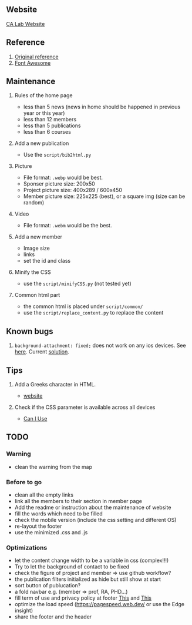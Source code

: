 ## Website
[CA Lab Website](https://chunyen-chen.github.io/Calab-new-web.github.io/)


## Reference
1. [Original reference](https://github.com/learning-zone/website-templates)
1. [Font Awesome](https://fontawesome.com/v6/download)


## Maintenance
1. Rules of the home page
   * less than 5 news (news in home should be happened in previous year or this year)
   * less than 12 members
   * less than 5 publications
   * less than 6 courses

1. Add a new publication
   * Use the `script/bib2html.py`

1. Picture
   * File format: `.webp` would be best.
   * Sponser picture size: 200x50
   * Project picture size: 400x289 / 600x450
   * Member  picture size: 225x225 (best), or a square img (size can be random)

1. Video
   * File format: `.webm` would be the best.

1. Add a new member
   * Image size
   * links
   * set the id and class

1. Minify the CSS
   * use the `script/minifyCSS.py` (not tested yet)

1. Common html part
   * the common html is placed under `script/common/`
   * use the `script/replace_content.py` to replace the content

## Known bugs
1. `background-attachment: fixed;` does not work on any ios devices. See [here](https://caniuse.com/?search=background-attachment%3A).
Current [solution](https://stackoverflow.com/questions/26372127/background-fixed-no-repeat-not-working-on-mobile).

## Tips
1. Add a Greeks character in HTML.
   * [website](https://www.thoughtco.com/html-codes-greek-characters-4062212)

1. Check if the CSS parameter is available across all devices
   * [Can I Use](https://caniuse.com/)

## TODO
### Warning
* clean the warning from the map

### Before to go
* clean all the empty links
* link all the members to their section in member page
* Add the readme or instruction about the maintenance of website
* fill the words which need to be filled
* check the mobile version (include the css setting and different OS)
* re-layout the footer
* use the minimized .css and .js

### Optimizations
* let the content change width to be a variable in css (complex!!!)
* Try to let the background of contact to be fixed
* check the figure of project and member => use github workflow?
* the publication filters initialized as hide but still show at start
* sort button of publucation?
* a fold navbar e.g. (member => prof, RA, PHD...)
* fill term of use and privacy policy at footer [This](https://www.termsofusegenerator.net) and [This](https://termify.io/privacy-policy-generator?gad_source=1&gclid=CjwKCAiAopuvBhBCEiwAm8jaMSbkpk0Mk7J4fZngmu3RuioKEHaxlYKaBKgx_55PW-REAaizBIze5BoC0NIQAvD_BwE)
* optimize the load speed (https://pagespeed.web.dev/ or use the Edge insight)
* share the footer and the header
